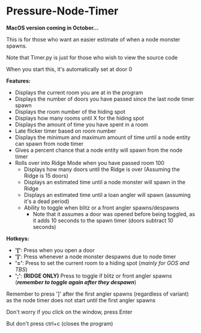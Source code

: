 # Pressure-Node-Timer

**MacOS version coming in October...**

This is for those who want an easier estimate of when a node monster spawns.

Note that Timer.py is just for those who wish to view the source code

When you start this, it's automatically set at door 0

**Features:**
  - Displays the current room you are at in the program
  - Displays the number of doors you have passed since the last node timer spawn
  - Displays the room number of the hiding spot
  - Displays how many rooms until X for the hiding spot
  - Displays the amount of time you have spent in a room
  - Late flicker timer based on room number
  - Displays the minimum and maximum amount of time until a node entity can spawn from node timer
  - Gives a percent chance that a node entity will spawn from the node timer
  - Rolls over into Ridge Mode when you have passed room 100
      - Displays how many doors until the Ridge is over (Assuming the Ridge is 15 doors)
      - Displays an estimated time until a node monster will spawn in the Ridge
      - Displays an estimated time until a loan angler will spawn (assuming it's a dead period)
      - Ability to toggle when blitz or a front angler spawns/despawns
          - Note that it assumes a door was opened before being toggled, as it adds 10 seconds to the spawn timer (doors subtract 10 seconds)

**Hotkeys:**
  - **'['**: Press when you open a door
  - **']'**: Press whenever a node monster despawns due to node timer
  - **'='**: Press to set the current room to a hiding spot (_mainly for GOS and TBS_)
  - **';'**: **(RIDGE ONLY)** Press to toggle if blitz or front angler spawns (_**remember to toggle again after they despawn**_)

Remember to press ']' after the first angler spawns (regardless of variant) as the node timer does not start until the first angler spawns
  
Don't worry if you click on the window, press Enter

But don't press ctrl+c (closes the program)
